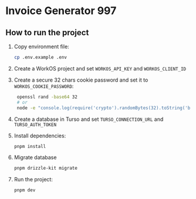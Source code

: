 # Invoice Generator 997

## How to run the project

1. Copy environment file:
   ```bash
   cp .env.example .env
   ```

2. Create a WorkOS project and set `WORKOS_API_KEY` and `WORKOS_CLIENT_ID`

3. Create a secure 32 chars cookie password and set it to `WORKOS_COOKIE_PASSWORD`:
   ```bash
    openssl rand -base64 32
    # or
    node -e "console.log(require('crypto').randomBytes(32).toString('base64'))"
   ```

4. Create a database in Turso and set `TURSO_CONNECTION_URL` and `TURSO_AUTH_TOKEN`

5. Install dependencies:
   ```bash
   pnpm install
   ```

6. Migrate database
   ```bash
   pnpm drizzle-kit migrate
   ```

7. Run the project:
   ```bash
   pnpm dev
   ```